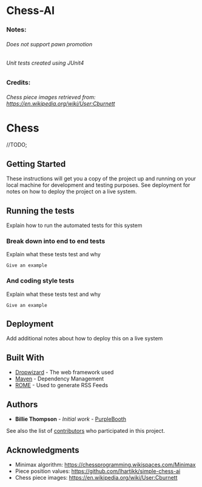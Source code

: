 # Chess-AI

### Notes:
######	Does not support pawn promotion
######	Unit tests created using JUnit4
### Credits:
###### Chess piece images retrieved from: https://en.wikipedia.org/wiki/User:Cburnett

# Chess

//TODO;

## Getting Started

These instructions will get you a copy of the project up and running on your local machine for development and testing purposes. See deployment for notes on how to deploy the project on a live system.

## Running the tests

Explain how to run the automated tests for this system

### Break down into end to end tests

Explain what these tests test and why

```
Give an example
```

### And coding style tests

Explain what these tests test and why

```
Give an example
```

## Deployment

Add additional notes about how to deploy this on a live system

## Built With

* [Dropwizard](http://www.dropwizard.io/1.0.2/docs/) - The web framework used
* [Maven](https://maven.apache.org/) - Dependency Management
* [ROME](https://rometools.github.io/rome/) - Used to generate RSS Feeds

## Authors

* **Billie Thompson** - *Initial work* - [PurpleBooth](https://github.com/PurpleBooth)

See also the list of [contributors](https://github.com/your/project/contributors) who participated in this project.

## Acknowledgments

* Minimax algorithm: https://chessprogramming.wikispaces.com/Minimax
* Piece position values: https://github.com/lhartikk/simple-chess-ai
* Chess piece images: https://en.wikipedia.org/wiki/User:Cburnett
